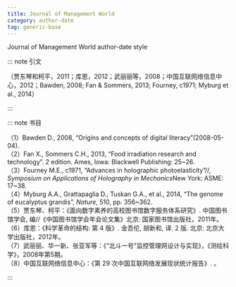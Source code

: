 ```yaml
---
title: Journal of Management World
category: author-date
tag: generic-base
---
```


<!-- 此文件由脚本自动生成，请勿手动修改！ -->

Journal of Management World author-date style


::: note 引文

（贾东琴和柯平，2011；库恩，2012；武丽丽等，2008；中国互联网络信息中心，2012；Bawden, 2008; Fan &#38; Sommers, 2013; Fourney, c1971; Myburg et al., 2014）

:::



::: note 书目

  <div class="csl-bib-body">
  <div class="csl-entry second-field-align-undefined " >（1）Bawden D., 2008, “Origins and concepts of digital literacy”(2008-05-04).</div>  <div class="csl-entry second-field-align-undefined " >（2）Fan X., Sommers C.H., 2013, “Food irradiation research and technology”. 2 edition. Ames, Iowa: Blackwell Publishing: 25~26.</div>  <div class="csl-entry second-field-align-undefined " >（3）Fourney M.E., c1971, “Advances in holographic photoelasticity”//, <i>Symposium on Applications of Holography in Mechanics</i>New York: ASME: 17~38.</div>  <div class="csl-entry second-field-align-undefined " >（4）Myburg A.A., Grattapaglia D., Tuskan G.A., et al., 2014, “The genome of eucalyptus grandis”, <i>Nature</i>, 510, pp. 356~362.</div>  <div class="csl-entry second-field-align-undefined " >（5）贾东琴、柯平：《面向数字素养的高校图书馆数字服务体系研究》. 中国图书馆学会, 编//《中国图书馆学会年会论文集》北京: 国家图书馆出版社，2011年。</div>  <div class="csl-entry second-field-align-undefined " >（6）库恩：《科学革命的结构: 第 4 版》. 金吾伦, 胡新和, 译. 2 版. 北京: 北京大学出版社，2012年。</div>  <div class="csl-entry second-field-align-undefined " >（7）武丽丽、华一新、张亚军等：《“北斗一号”监控管理网设计与实现》，《测绘科学》，2008年第5期。</div>  <div class="csl-entry second-field-align-undefined " >（8）中国互联网络信息中心：《第 29 次中国互联网络发展现状统计报告》. 。</div>  </div>


:::

<!-- more -->